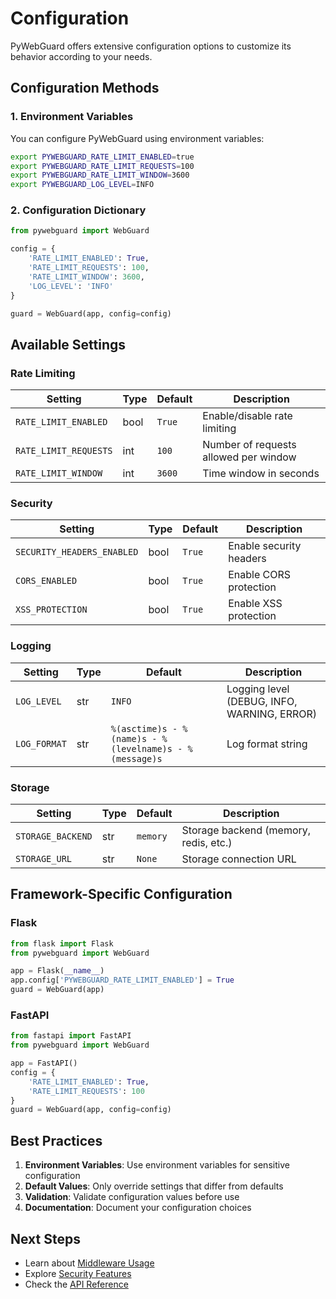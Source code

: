 # Configuration

PyWebGuard offers extensive configuration options to customize its behavior according to your needs.

## Configuration Methods

### 1. Environment Variables

You can configure PyWebGuard using environment variables:

```bash
export PYWEBGUARD_RATE_LIMIT_ENABLED=true
export PYWEBGUARD_RATE_LIMIT_REQUESTS=100
export PYWEBGUARD_RATE_LIMIT_WINDOW=3600
export PYWEBGUARD_LOG_LEVEL=INFO
```

### 2. Configuration Dictionary

```python
from pywebguard import WebGuard

config = {
    'RATE_LIMIT_ENABLED': True,
    'RATE_LIMIT_REQUESTS': 100,
    'RATE_LIMIT_WINDOW': 3600,
    'LOG_LEVEL': 'INFO'
}

guard = WebGuard(app, config=config)
```

## Available Settings

### Rate Limiting

| Setting | Type | Default | Description |
|---------|------|---------|-------------|
| `RATE_LIMIT_ENABLED` | bool | `True` | Enable/disable rate limiting |
| `RATE_LIMIT_REQUESTS` | int | `100` | Number of requests allowed per window |
| `RATE_LIMIT_WINDOW` | int | `3600` | Time window in seconds |

### Security

| Setting | Type | Default | Description |
|---------|------|---------|-------------|
| `SECURITY_HEADERS_ENABLED` | bool | `True` | Enable security headers |
| `CORS_ENABLED` | bool | `True` | Enable CORS protection |
| `XSS_PROTECTION` | bool | `True` | Enable XSS protection |

### Logging

| Setting | Type | Default | Description |
|---------|------|---------|-------------|
| `LOG_LEVEL` | str | `INFO` | Logging level (DEBUG, INFO, WARNING, ERROR) |
| `LOG_FORMAT` | str | `%(asctime)s - %(name)s - %(levelname)s - %(message)s` | Log format string |

### Storage

| Setting | Type | Default | Description |
|---------|------|---------|-------------|
| `STORAGE_BACKEND` | str | `memory` | Storage backend (memory, redis, etc.) |
| `STORAGE_URL` | str | `None` | Storage connection URL |

## Framework-Specific Configuration

### Flask

```python
from flask import Flask
from pywebguard import WebGuard

app = Flask(__name__)
app.config['PYWEBGUARD_RATE_LIMIT_ENABLED'] = True
guard = WebGuard(app)
```

### FastAPI

```python
from fastapi import FastAPI
from pywebguard import WebGuard

app = FastAPI()
config = {
    'RATE_LIMIT_ENABLED': True,
    'RATE_LIMIT_REQUESTS': 100
}
guard = WebGuard(app, config=config)
```

## Best Practices

1. **Environment Variables**: Use environment variables for sensitive configuration
2. **Default Values**: Only override settings that differ from defaults
3. **Validation**: Validate configuration values before use
4. **Documentation**: Document your configuration choices

## Next Steps

- Learn about [Middleware Usage](../guides/middleware.md)
- Explore [Security Features](../guides/api-security.md)
- Check the [API Reference](../reference/core.md) 